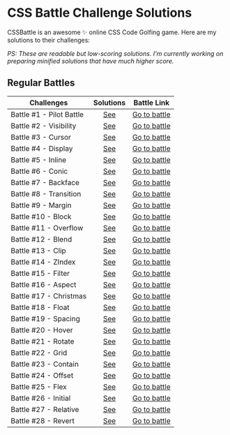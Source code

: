 # CSS Battle Challenge Solutions

CSSBattle is an awesome ✨ online CSS Code Golfing game. Here are my solutions to their challenges:

<em>PS: These are readable but low-scoring solutions. I'm currently working on preparing minified solutions that have much higher score.</em>

## Regular Battles

| Challenges               |                       Solutions                        |                   Battle Link                   |
| ------------------------ | :----------------------------------------------------: | :---------------------------------------------: |
| Battle #1 - Pilot Battle | [See](Battles%2F%2301%20-%20Pilot%20Battle%2Findex.md) | [Go to battle](https://cssbattle.dev/battle/1)  |
| Battle #2 - Visibility   |            [See](%2302%20-%20Visibility.md)            | [Go to battle](https://cssbattle.dev/battle/2)  |
| Battle #3 - Cursor       |              [See](%2303%20-%20Cursor.md)              | [Go to battle](https://cssbattle.dev/battle/3)  |
| Battle #4 - Display      |             [See](%2304%20-%20Display.md)              | [Go to battle](https://cssbattle.dev/battle/4)  |
| Battle #5 - Inline       |              [See](%2305%20-%20Inline.md)              | [Go to battle](https://cssbattle.dev/battle/5)  |
| Battle #6 - Conic        |              [See](%2306%20-%20Conic.md)               | [Go to battle](https://cssbattle.dev/battle/6)  |
| Battle #7 - Backface     |             [See](%2307%20-%20Backface.md)             | [Go to battle](https://cssbattle.dev/battle/7)  |
| Battle #8 - Transition   |            [See](%2308%20-%20Transition.md)            | [Go to battle](https://cssbattle.dev/battle/8)  |
| Battle #9 - Margin       |              [See](%2309%20-%20Margin.md)              | [Go to battle](https://cssbattle.dev/battle/9)  |
| Battle #10 - Block       |              [See](%2310%20-%20Block.md)               | [Go to battle](https://cssbattle.dev/battle/10) |
| Battle #11 - Overflow    |             [See](%2311%20-%20Overflow.md)             | [Go to battle](https://cssbattle.dev/battle/11) |
| Battle #12 - Blend       |              [See](%2312%20-%20Blend.md)               | [Go to battle](https://cssbattle.dev/battle/12) |
| Battle #13 - Clip        |               [See](%2313%20-%20Clip.md)               | [Go to battle](https://cssbattle.dev/battle/13) |
| Battle #14 - ZIndex      |              [See](%2314%20-%20ZIndex.md)              | [Go to battle](https://cssbattle.dev/battle/14) |
| Battle #15 - Filter      |              [See](%2315%20-%20Filter.md)              | [Go to battle](https://cssbattle.dev/battle/15) |
| Battle #16 - Aspect      |              [See](%2316%20-%20Aspect.md)              | [Go to battle](https://cssbattle.dev/battle/16) |
| Battle #17 - Christmas   |            [See](%2317%20-%20Christmas.md)             | [Go to battle](https://cssbattle.dev/battle/17) |
| Battle #18 - Float       |              [See](%2318%20-%20Float.md)               | [Go to battle](https://cssbattle.dev/battle/18) |
| Battle #19 - Spacing     |             [See](%2319%20-%20Spacing.md)              | [Go to battle](https://cssbattle.dev/battle/19) |
| Battle #20 - Hover       |              [See](%2320%20-%20Hover.md)               | [Go to battle](https://cssbattle.dev/battle/20) |
| Battle #21 - Rotate      |              [See](%2321%20-%20Rotate.md)              | [Go to battle](https://cssbattle.dev/battle/21) |
| Battle #22 - Grid        |               [See](%2322%20-%20Grid.md)               | [Go to battle](https://cssbattle.dev/battle/22) |
| Battle #23 - Contain     |             [See](%2323%20-%20Contain.md)              | [Go to battle](https://cssbattle.dev/battle/23) |
| Battle #24 - Offset      |              [See](%2324%20-%20Offset.md)              | [Go to battle](https://cssbattle.dev/battle/24) |
| Battle #25 - Flex        |               [See](%2325%20-%20flex.md)               | [Go to battle](https://cssbattle.dev/battle/25) |
| Battle #26 - Initial     |             [See](%2326%20-%20initial.md)              | [Go to battle](https://cssbattle.dev/battle/26) |
| Battle #27 - Relative    |             [See](%2327%20-%20relative.md)             | [Go to battle](https://cssbattle.dev/battle/27) |
| Battle #28 - Revert      |              [See](%2328%20-%20revert.md)              | [Go to battle](https://cssbattle.dev/battle/28) |
